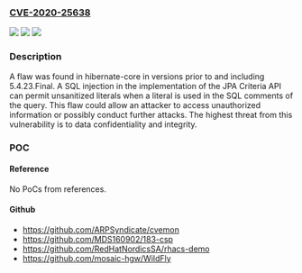### [CVE-2020-25638](https://cve.mitre.org/cgi-bin/cvename.cgi?name=CVE-2020-25638)
![](https://img.shields.io/static/v1?label=Product&message=hibernate-core&color=blue)
![](https://img.shields.io/static/v1?label=Version&message=n%2Fa&color=blue)
![](https://img.shields.io/static/v1?label=Vulnerability&message=CWE-89&color=brighgreen)

### Description

A flaw was found in hibernate-core in versions prior to and including 5.4.23.Final. A SQL injection in the implementation of the JPA Criteria API can permit unsanitized literals when a literal is used in the SQL comments of the query. This flaw could allow an attacker to access unauthorized information or possibly conduct further attacks. The highest threat from this vulnerability is to data confidentiality and integrity.

### POC

#### Reference
No PoCs from references.

#### Github
- https://github.com/ARPSyndicate/cvemon
- https://github.com/MDS160902/183-csp
- https://github.com/RedHatNordicsSA/rhacs-demo
- https://github.com/mosaic-hgw/WildFly

